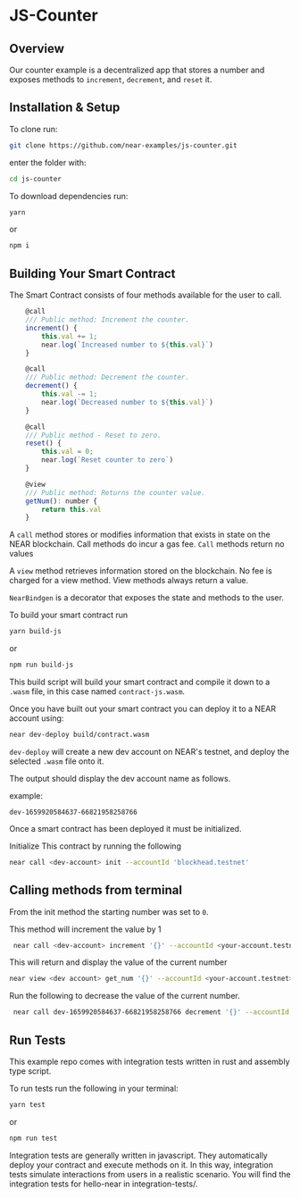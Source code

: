 # JS-Counter

## Overview

Our counter example is a decentralized app that stores a number and exposes methods to `increment`, `decrement`, and `reset` it.

## Installation & Setup

To clone run:

```bash
git clone https://github.com/near-examples/js-counter.git
```

enter the folder with:

```bash
cd js-counter
```

To download dependencies run:

```bash
yarn
```

or

```bash
npm i
```

## Building Your Smart Contract

The Smart Contract consists of four methods available for the user to call.

```javascript
    @call
    /// Public method: Increment the counter.
    increment() {
        this.val += 1;
        near.log(`Increased number to ${this.val}`)
    }

    @call
    /// Public method: Decrement the counter.
    decrement() {
        this.val -= 1;
        near.log(`Decreased number to ${this.val}`)
    }

    @call
    /// Public method - Reset to zero.
    reset() {
        this.val = 0;
        near.log(`Reset counter to zero`)
    }

    @view
    /// Public method: Returns the counter value.
    getNum(): number {
        return this.val
    }

```

A `call` method stores or modifies information that exists in state on the NEAR blockchain. Call methods do incur a gas fee. `Call` methods return no values

A `view` method retrieves information stored on the blockchain. No fee is charged for a view method. View methods always return a value.

`NearBindgen` is a decorator that exposes the state and methods to the user.

To build your smart contract run

```bash
yarn build-js

```

or

```bash
npm run build-js
```

This build script will build your smart contract and compile it down to a `.wasm` file, in this case named `contract-js.wasm`.

Once you have built out your smart contract you can deploy it to a NEAR account using:

```bash
near dev-deploy build/contract.wasm
```

`dev-deploy` will create a new dev account on NEAR's testnet, and deploy the selected `.wasm` file onto it.

The output should display the dev account name as follows.

example:

```
dev-1659920584637-66821958258766
```

Once a smart contract has been deployed it must be initialized.

Initialize This contract by running the following

```bash
near call <dev-account> init --accountId 'blockhead.testnet'
```

## Calling methods from terminal

From the init method the starting number was set to `0`.

This method will increment the value by 1

```bash
 near call <dev-account> increment '{}' --accountId <your-account.testnet>
```

This will return and display the value of the current number

```bash
near view <dev account> get_num '{}' --accountId <your-account.testnet>

```

Run the following to decrease the value of the current number.

```bash
 near call dev-1659920584637-66821958258766 decrement '{}' --accountId <your-account.testnet>
```

## Run Tests

This example repo comes with integration tests written in rust and assembly type script.

To run tests run the following in your terminal:

```bash
yarn test
```

or

```bash
npm run test
```

Integration tests are generally written in javascript. They automatically deploy your contract and execute methods on it. In this way, integration tests simulate interactions from users in a realistic scenario. You will find the integration tests for hello-near in integration-tests/.
